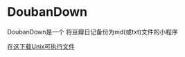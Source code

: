 # DoubanDown
DoubanDown是一个 将豆瓣日记备份为md(或txt)文件的小程序

[在这下载Unix可执行文件](https://github.com/StanNW/DoubanDown/releases/tag/v0.1.0)
